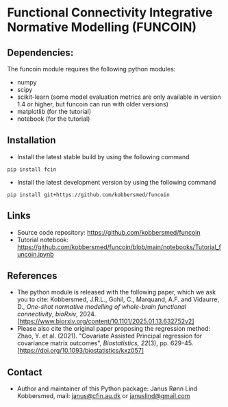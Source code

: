 # Functional Connectivity Integrative Normative Modelling (FUNCOIN)

## Dependencies:
The funcoin module requires the following python modules:
* numpy
* scipy
* scikit-learn (some model evaluation metrics are only available in version 1.4 or higher, but funcoin can run with older versions)
* matplotlib (for the tutorial)
* notebook (for the tutorial)

## Installation
* Install the latest stable build by using the following command  
```
pip install fcin
```
* Install the latest development version by using the following command  
```
pip install git+https://github.com/kobbersmed/funcoin
```

## Links
* Source code repository: https://github.com/kobbersmed/funcoin
* Tutorial notebook: https://github.com/kobbersmed/funcoin/blob/main/notebooks/Tutorial_funcoin.ipynb

## References
* The python module is released with the following paper, which we ask you to cite: 
Kobbersmed, J.R.L., Gohil, C., Marquand, A.F. and Vidaurre, D., _One-shot normative modelling of whole-brain functional connectivity_, _bioRxiv_, 2024. [https://www.biorxiv.org/content/10.1101/2025.01.13.632752v2]
* Please also cite the original paper proposing the regression method: 
Zhao, Y. et al. (2021). "Covariate Assisted Principal regression for covariance matrix outcomes", _Biostatistics, 22_(3), pp. 629-45. [https://doi.org/10.1093/biostatistics/kxz057]

## Contact
* Author and maintainer of this Python package: Janus Rønn Lind Kobbersmed, mail: janus@cfin.au.dk or januslind@gmail.com
